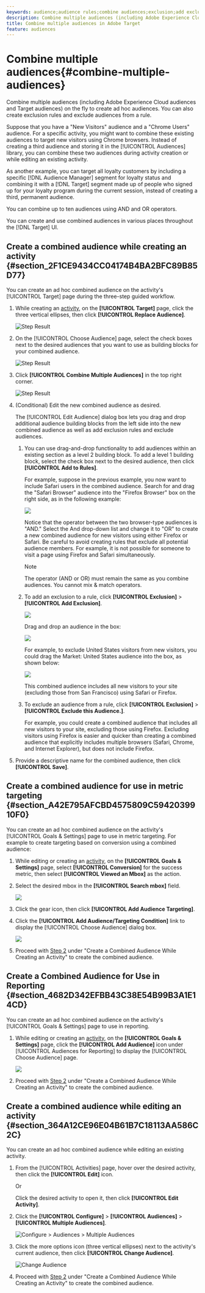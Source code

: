 ```yaml
---
keywords: audience;audience rules;combine audiences;exclusion;add exclusion;exclude;combining audiences;adhoc audience;ad hoc audience
description: Combine multiple audiences (including Adobe Experience Cloud audiences and Target audiences) on the fly to create ad hoc audiences. You can also create exclusion rules and exclude audiences from a rule.
title: Combine multiple audiences in Adobe Target
feature: audiences
---
```


# Combine multiple audiences{#combine-multiple-audiences}

Combine multiple audiences (including Adobe Experience Cloud audiences and Target audiences) on the fly to create ad hoc audiences. You can also create exclusion rules and exclude audiences from a rule.

Suppose that you have a "New Visitors" audience and a "Chrome Users" audience. For a specific activity, you might want to combine these existing audiences to target new visitors using Chrome browsers. Instead of creating a third audience and storing it in the [!UICONTROL Audiences] library, you can combine these two audiences during activity creation or while editing an existing activity.

As another example, you can target all loyalty customers by including a specific [!DNL Audience Manager] segment for loyalty status and combining it with a [!DNL Target] segment made up of people who signed up for your loyalty program during the current session, instead of creating a third, permanent audience.

You can combine up to ten audiences using AND and OR operators.

You can create and use combined audiences in various places throughout the [!DNL Target] UI.

## Create a combined audience while creating an activity {#section_2F1CE9434CC04174B4BA2BFC89B85D77}

You can create an ad hoc combined audience on the activity's [!UICONTROL Target] page during the three-step guided workflow.

1. While creating an [activity](/help/c-activities/activities.md#concept_D317A95A1AB54674BA7AB65C7985BA03), on the **[!UICONTROL Target]** page, click the three vertical ellipses, then click **[!UICONTROL Replace Audience]**.

   ![Step Result](assets/edit_audience.png)

1. On the [!UICONTROL Choose Audience] page, select the check boxes next to the desired audiences that you want to use as building blocks for your combined audience.

   ![Step Result](assets/combine_multiple_audiences1.png)

1. Click **[!UICONTROL Combine Multiple Audiences]** in the top right corner.

   ![Step Result](assets/combine_multiple_audiences2.png)

1. (Conditional) Edit the new combined audience as desired.

   The [!UICONTROL Edit Audience] dialog box lets you drag and drop additional audience building blocks from the left side into the new combined audience as well as add exclusion rules and exclude audiences.

    1. You can use drag-and-drop functionality to add audiences within an existing section as a level 2 building block. To add a level 1 building block, select the check box next to the desired audience, then click **[!UICONTROL Add to Rules]**.

       For example, suppose in the previous example, you now want to include Safari users in the combined audience. Search for and drag the "Safari Browser" audience into the "Firefox Browser" box on the right side, as in the following example:

       ![](assets/combine_multiple_audiences3.png)

       Notice that the operator between the two browser-type audiences is "AND." Select the And drop-down list and change it to "OR" to create a new combined audience for new visitors using either Firefox or Safari. Be careful to avoid creating rules that exclude all potential audience members. For example, it is not possible for someone to visit a page using Firefox and Safari simultaneously.

       >[!NOTE]
       >
       >The operator (AND or OR) must remain the same as you combine audiences. You cannot mix & match operators.

    1. To add an exclusion to a rule, click **[!UICONTROL Exclusion]** > **[!UICONTROL Add Exclusion]**.

       ![](assets/combine_multiple_audiences3a.png)

       Drag and drop an audience in the box:

       ![](assets/combine_multiple_audiences3b.png)

       For example, to exclude United States visitors from new visitors, you could drag the Market: United States audience into the box, as shown below:

       ![](assets/combine_multiple_audiences3b2.png)

       This combined audience includes all new visitors to your site (excluding those from San Francisco) using Safari or Firefox. 
    
    1. To exclude an audience from a rule, click **[!UICONTROL Exclusion]** > **[!UICONTROL Exclude this Audience.]**.

       For example, you could create a combined audience that includes all new visitors to your site, excluding those using Firefox. Excluding visitors using Firefox is easier and quicker than creating a combined audience that explicitly includes multiple browsers (Safari, Chrome, and Internet Explorer), but does not include Firefox.

1. Provide a descriptive name for the combined audience, then click **[!UICONTROL Save]**.

## Create a combined audience for use in metric targeting {#section_A42E795AFCBD4575809C5942039910F0}

You can create an ad hoc combined audience on the activity's [!UICONTROL Goals & Settings] page to use in metric targeting. For example to create targeting based on conversion using a combined audience:

1. While editing or creating an [activity](/help/c-activities/activities.md#concept_D317A95A1AB54674BA7AB65C7985BA03), on the **[!UICONTROL Goals & Settings]** page, select **[!UICONTROL Conversion]** for the success metric, then select **[!UICONTROL Viewed an Mbox]** as the action. 
1. Select the desired mbox in the **[!UICONTROL Search mbox]** field.

   ![](assets/combine_multiple_audiences4.png)

1. Click the gear icon, then click **[!UICONTROL Add Audience Targeting]**. 
1. Click the **[!UICONTROL Add Audience/Targeting Condition]** link to display the [!UICONTROL Choose Audience] dialog box.

   ![](assets/combine_multiple_audiences5.png)

1. Proceed with [Step 2](/help/c-target/combining-multiple-audiences.md#section_2F1CE9434CC04174B4BA2BFC89B85D77) under "Create a Combined Audience While Creating an Activity" to create the combined audience.

## Create a Combined Audience for Use in Reporting {#section_4682D342EFBB43C38E54B99B3A1E14CD}

You can create an ad hoc combined audience on the activity's [!UICONTROL Goals & Settings] page to use in reporting.

1. While editing or creating an [activity](/help/c-activities/activities.md#concept_D317A95A1AB54674BA7AB65C7985BA03), on the **[!UICONTROL Goals & Settings]** page, click the **[!UICONTROL Add Audience]** icon under [!UICONTROL Audiences for Reporting] to display the [!UICONTROL Choose Audience] page.

   ![](assets/combine_multiple_audiences6.png)

1. Proceed with [Step 2](/help/c-target/combining-multiple-audiences.md#section_2F1CE9434CC04174B4BA2BFC89B85D77) under "Create a Combined Audience While Creating an Activity" to create the combined audience.

## Create a combined audience while editing an activity {#section_364A12CE96E04B61B7C18113AA586C2C}

You can create an ad hoc combined audience while editing an existing activity.

1. From the [!UICONTROL Activities] page, hover over the desired activity, then click the **[!UICONTROL Edit]** icon.

   Or

   Click the desired activity to open it, then click **[!UICONTROL Edit Activity]**. 

1. Click the **[!UICONTROL Configure]** > **[!UICONTROL Audiences]** > **[!UICONTROL Multiple Audiences]**.

   ![Configure > Audiences > Multiple Audiences](/help/c-target/assets/combine_multiple_audiences7.png)

1. Click the more options icon (three vertical ellipses) next to the activity's current audience, then click **[!UICONTROL Change Audience]**.

   ![Change Audience](/help/c-target/assets/combine_multiple_audiences8.png)

1. Proceed with [Step 2](/help/c-target/combining-multiple-audiences.md#section_2F1CE9434CC04174B4BA2BFC89B85D77) under "Create a Combined Audience While Creating an Activity" to create the combined audience.